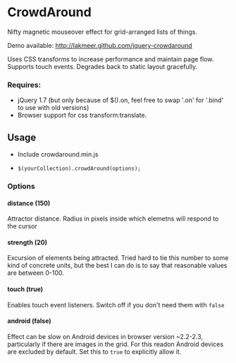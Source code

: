 CrowdAround
===========

Nifty magnetic mouseover effect for grid-arranged lists of things.

Demo available: http://lakmeer.github.com/jquery-crowdaround

Uses CSS transforms to increase performance and maintain page flow. Supports touch events.
Degrades back to static layout gracefully.


### Requires:

* jQuery 1.7  (but only because of $().on, feel free to swap '.on' for '.bind' to use with old versions)
* Browser support for css transform:translate.


Usage
-----

- Include crowdaround.min.js

- `$(yourCollection).crowdAround(options);`


### Options

#### distance (150)

Attractor distance. Radius in pixels inside which elemetns will respond to the cursor


#### strength (20)

Excursion of elements being attracted. Tried hard to tie this number to some kind of concrete units,
but the best I can do is to say that reasonable values are between 0-100.


#### touch (true)

Enables touch event listeners. Switch off if you don't need them with `false`


#### android (false)

Effect can be slow on Android devices in browser version ~2.2-2.3, particularly if there are images 
in the grid. For this readon Android devices are excluded by default. Set this to `true` to explicitly
allow it.


